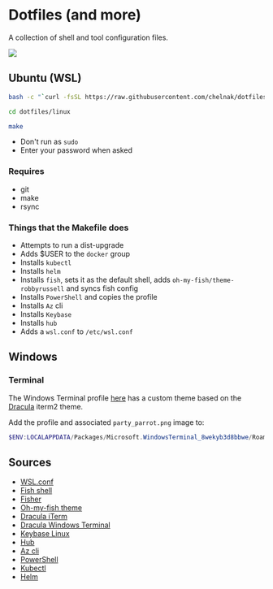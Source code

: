 # Dotfiles (and more)

A collection of shell and tool configuration files.

![](https://cultofthepartyparrot.com/parrots/hd/laptop_parrot.gif)

## Ubuntu (WSL)

```bash
bash -c "`curl -fsSL https://raw.githubusercontent.com/chelnak/dotfiles/master/linux/install.sh`"

cd dotfiles/linux

make
```
* Don't run as `sudo`
* Enter your password when asked

### Requires
* git
* make
* rsync

### Things that the Makefile does
* Attempts to run a dist-upgrade
* Adds $USER to the `docker` group
* Installs `kubectl`
* Installs `helm`
* Installs `fish`, sets it as the default shell, adds `oh-my-fish/theme-robbyrussell` and syncs fish config
* Installs `PowerShell` and copies the profile
* Installs `Az` cli
* Installs `Keybase`
* Installs `hub`
* Adds a `wsl.conf` to `/etc/wsl.conf`

## Windows

### Terminal

The Windows Terminal profile [here](windows/terminal/profile.json) has a custom theme based on the [Dracula](https://github.com/dracula/iterm) iterm2 theme.

Add the profile and associated `party_parrot.png` image to:

``` PowerShell
$ENV:LOCALAPPDATA/Packages/Microsoft.WindowsTerminal_8wekyb3d8bbwe/RoamingState
```

## Sources

* [WSL.conf](https://devblogs.microsoft.com/commandline/automatically-configuring-wsl/)
* [Fish shell](https://github.com/fish-shell/fish-shell)
* [Fisher](https://github.com/jorgebucaran/fisher)
* [Oh-my-fish theme](https://github.com/oh-my-fish/theme-robbyrussell)
* [Dracula iTerm](https://github.com/dracula/iterm)
* [Dracula Windows Terminal](https://github.com/dracula/windows-terminal)
* [Keybase Linux](https://keybase.io/docs/the_app/install_linux)
* [Hub](https://hub.github.com/)
* [Az cli](https://docs.microsoft.com/en-us/cli/azure/install-azure-cli-apt?view=azure-cli-latest)
* [PowerShell](https://docs.microsoft.com/en-us/powershell/scripting/install/installing-powershell-core-on-linux?view=powershell-6)
* [Kubectl](https://kubernetes.io/docs/tasks/tools/install-kubectl/#install-using-native-package-management)
* [Helm](https://helm.sh/docs/using_helm/#from-script)
